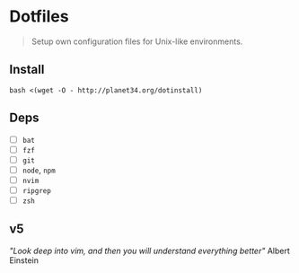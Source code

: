 # Dotfiles

> Setup own configuration files for Unix-like environments.

## Install

```
bash <(wget -O - http://planet34.org/dotinstall)
```

## Deps

* [ ] `bat`
* [ ] `fzf`
* [ ] `git`
* [ ] `node`, `npm`
* [ ] `nvim`
* [ ] `ripgrep`
* [ ] `zsh`

## v5

_"Look deep into vim, and then you will understand everything better"_ Albert Einstein
